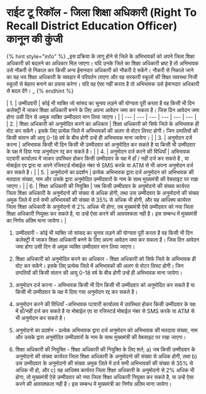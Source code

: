 # राईट टू रिकॉल - जिला शिक्षा अधिकारी \(Right To Recall District Education Officer\) कानून की कुंजी

{% hint style="info" %}
_इस प्रक्रिया के लागू होने से जिले के अभिभावकों को अपने जिला शिक्षा अधिकारी को बदलने का अधिकार मिल जाएगा। यदि उनके जिले का शिक्षा अधिकारी भ्रष्ट है तो अभिभावक उसे नौकरी से निकाल कर किसी अन्य ईमानदार अधिकारी को नौकरी दे सकेंगे। नौकरी से निकाले जाने का यह भय शिक्षा अधिकारी के व्यवहार में परिवर्तन लाएगा और वह सरकारी स्कूलों की शिक्षा व्यवस्था निजी स्कूलों से बेहतर बनाने का प्रयास करेगा। यदि वह ऐसा नहीं करता है तो अभिभावक उसे ईमानदार अधिकारी से बदल देंगे। _
{% endhint %}

| 1. | उम्मीदवारी | कोई भी व्यक्ति जो सांसद का चुनाव लड़ने की योग्यता पूरी करता है वह किसी भी दिन कलेक्ट्री में जाकर शिक्षा अधिकारी बनने के लिए अपना आवेदन जमा कर सकता है। जिस दिन आवेदन जमा होगा उसी दिन से अमुक व्यक्ति उम्मीदवार मान लिया जाएगा। |
| --- | --- | --- | --- | --- | --- |
| 2. | शिक्षा अधिकारी को अनुमोदित करने का अधिकार | शिक्षा अधिकारी को सिर्फ जिले के अभिभावक ही वोट कर सकेंगे। इसके लिए प्रत्येक जिले में अभिभावकों की अलग से वोटर लिस्ट होगी। जिन दम्पतियों की किसी संतान की आयु 0-18 वर्ष के बीच होगी उन्हें ही अभिभावक माना जायेगा।  |
| 3. | अनुमोदन दर्ज करना | अभिभावक किसी भी दिन किसी भी उम्मीदवार को अनुमोदित कर सकते है या किसी भी उम्मीदवार के पक्ष में दिया गया अनुमोदन रद्द कर सकते है। |
| 4. | अनुमोदन दर्ज करने की विधियाँ | अभिभावक पटवारी कार्यालय में जाकर उपस्थित होकर किसी उम्मीदवार के पक्ष में हाँ / नहीं दर्ज कर सकते है , या मोबाईल एप द्वारा या अपने रजिस्टर्ड मोबाईल नंबर से SMS करके या ATM से भी अपना अनुमोदन दर्ज कर सकते है।  |
| 5. | अनुमोदनो का प्रदर्शन | प्रत्येक अभिभावक द्वारा दर्ज अनुमोदन को अभिभावक की मतदाता संख्या, नाम और उसके द्वारा अनुमोदित उम्मीदवारों के नाम के साथ मुख्यमंत्री की वेबसाइट पर रखा जाएगा।  |
| 6. | शिक्षा अधिकारी की नियुक्ति | जब किसी उम्मीदवार के अनुमोदनो की संख्या कार्यरत जिला शिक्षा अधिकारी के अनुमोदनो की संख्या से अधिक होगी, तथा उस उम्मीदवार के अनुमोदनो की संख्या अमुक ज़िले में दर्ज सभी अभिभावकों की संख्या से 35% से अधिक भी होगी, और यह आधिक्य कार्यरत जिला शिक्षा अधिकारी के अनुमोदनो से 2% अधिक भी होगा, तब मुख्यमंत्री ऐसे उम्मीदवार को नया जिला शिक्षा अधिकारी नियुक्त कर सकते है, या उन्हें ऐसा करने की आवयश्कता नही है। इस सम्बन्ध में मुख्यमंत्री का निर्णय अंतिम माना जायेगा।  |

1. उम्मीदवारी - कोई भी व्यक्ति जो सांसद का चुनाव लड़ने की योग्यता पूरी करता है वह किसी भी दिन कलेक्ट्री में जाकर शिक्षा अधिकारी बनने के लिए अपना आवेदन जमा कर सकता है। जिस दिन आवेदन जमा होगा उसी दिन से अमुक व्यक्ति उम्मीदवार मान लिया जाएगा।

2. शिक्षा अधिकारी को अनुमोदित करने का अधिकार - शिक्षा अधिकारी को सिर्फ जिले के अभिभावक ही वोट कर सकेंगे। इसके लिए प्रत्येक जिले में अभिभावकों की अलग से वोटर लिस्ट होगी। जिन दम्पतियों की किसी संतान की आयु 0-18 वर्ष के बीच होगी उन्हें ही अभिभावक माना जायेगा। 

3. अनुमोदन दर्ज करना - अभिभावक किसी भी दिन किसी भी उम्मीदवार को अनुमोदित कर सकते है या किसी भी उम्मीदवार के पक्ष में दिया गया अनुमोदन रद्द कर सकते है। 

4. अनुमोदन करने की विधियाँ -अभिभावक पटवारी कार्यालय में उपस्थित होकर किसी उम्मीदवार के पक्ष में हाँ/नहीं दर्ज कर सकते है या मोबाईल एप या रजिस्टर्ड मोबाईल नंबर से SMS करके या ATM से भी अनुमोदन कर सकते है। 

5. अनुमोदनो का प्रदर्शन - प्रत्येक अभिभावक द्वारा दर्ज अनुमोदन को अभिभावक की मतदाता संख्या, नाम और उसके द्वारा अनुमोदित उम्मीदवारों के नाम के साथ मुख्यमंत्री की वेबसाइट पर रखा जाएगा। 

6. शिक्षा अधिकारी की नियुक्ति - शिक्षा अधिकारी की नियुक्ति के लिए शर्त; 
a) जब किसी उम्मीदवार के अनुमोदनो की संख्या कार्यरत जिला शिक्षा अधिकारी के अनुमोदनो की संख्या से अधिक होगी, तथा 
b) उस उम्मीदवार के अनुमोदनो की संख्या अमुक ज़िले में दर्ज सभी अभिभावकों की संख्या से 35% से अधिक भी हो, और 
c) यह आधिक्य कार्यरत जिला शिक्षा अधिकारी के अनुमोदनो से 2% अधिक भी होगा, तो मुख्यमंत्री ऐसे उम्मीदवार को नया जिला शिक्षा अधिकारी नियुक्त कर सकते है, या उन्हें ऐसा करने की आवयश्कता नही है। इस सम्बन्ध में मुख्यमंत्री का निर्णय अंतिम माना जायेगा।

